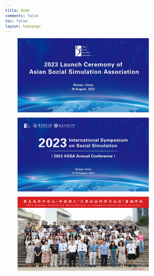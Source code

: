 ```yaml
---
title: Home
comments: false
toc: false
layout: homepage
---
```

<div class="activity-gallery">
    <div class="swiper-container">
        <div class="swiper-wrapper">
            <div class="swiper-slide init">
                <div class="inner">
                        <figure><img src="/img/swiper/1.jpg"></figure>
                </div>
            </div>
            <div class="swiper-slide">
                <div class="inner">
                    <a href="/events/">
                        <figure><img src="/img/swiper/2.jpg"></figure>
                    </a>
                </div>
            </div>
            <div class="swiper-slide">
                <div class="inner">
                        <figure><img src="/img/swiper/3_1440x810.jpg"></figure>
                </div>
            </div>
        </div>
        <div class="swiper-button-prev"></div>
        <!--左箭头-->
        <div class="swiper-button-next"></div>
        <!--右箭头-->
    </div>
</div>

<script>
    var swiper = new Swiper('.swiper-container', {
        speed: 700,
        slidesPerView: 'auto',
        centeredSlides: true,
        autoplay:true,
        loop: true,
        on: {
            init: function() {
                this.slides.removeClass('init');
            },
        },
        navigation: {
            nextEl: '.swiper-button-next',
            prevEl: '.swiper-button-prev',
        },
    });
    swiper.$el.parent('.activity-gallery')[0].onmouseover = function() {
        swiper.$el.addClass('mouse-hover');
    };
    swiper.$el.parent('.activity-gallery')[0].onmouseout = function() {
        swiper.$el.removeClass('mouse-hover');
    };
</script>
